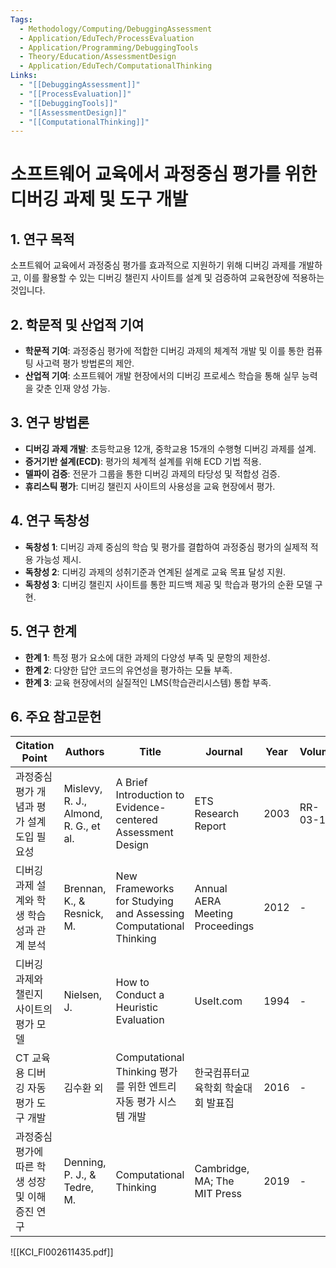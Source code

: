 ```yaml
---
Tags: 
  - Methodology/Computing/DebuggingAssessment 
  - Application/EduTech/ProcessEvaluation 
  - Application/Programming/DebuggingTools 
  - Theory/Education/AssessmentDesign 
  - Application/EduTech/ComputationalThinking 
Links:
  - "[[DebuggingAssessment]]"
  - "[[ProcessEvaluation]]"
  - "[[DebuggingTools]]"
  - "[[AssessmentDesign]]"
  - "[[ComputationalThinking]]"
---
```


# 소프트웨어 교육에서 과정중심 평가를 위한 디버깅 과제 및 도구 개발

## 1. 연구 목적
소프트웨어 교육에서 과정중심 평가를 효과적으로 지원하기 위해 디버깅 과제를 개발하고, 이를 활용할 수 있는 디버깅 챌린지 사이트를 설계 및 검증하여 교육현장에 적용하는 것입니다.

## 2. 학문적 및 산업적 기여
* **학문적 기여**: 과정중심 평가에 적합한 디버깅 과제의 체계적 개발 및 이를 통한 컴퓨팅 사고력 평가 방법론의 제안.
* **산업적 기여**: 소프트웨어 개발 현장에서의 디버깅 프로세스 학습을 통해 실무 능력을 갖춘 인재 양성 가능.

## 3. 연구 방법론
- **디버깅 과제 개발**: 초등학교용 12개, 중학교용 15개의 수행형 디버깅 과제를 설계.
- **증거기반 설계(ECD)**: 평가의 체계적 설계를 위해 ECD 기법 적용.
- **델파이 검증**: 전문가 그룹을 통한 디버깅 과제의 타당성 및 적합성 검증.
- **휴리스틱 평가**: 디버깅 챌린지 사이트의 사용성을 교육 현장에서 평가.

## 4. 연구 독창성
- **독창성 1**: 디버깅 과제 중심의 학습 및 평가를 결합하여 과정중심 평가의 실제적 적용 가능성 제시.
- **독창성 2**: 디버깅 과제의 성취기준과 연계된 설계로 교육 목표 달성 지원.
- **독창성 3**: 디버깅 챌린지 사이트를 통한 피드백 제공 및 학습과 평가의 순환 모델 구현.

## 5. 연구 한계
- **한계 1**: 특정 평가 요소에 대한 과제의 다양성 부족 및 문항의 제한성.
- **한계 2**: 다양한 답안 코드의 유연성을 평가하는 모듈 부족.
- **한계 3**: 교육 현장에서의 실질적인 LMS(학습관리시스템) 통합 부족.

## 6. 주요 참고문헌
| Citation Point                                  | Authors                           | Title                                                             | Journal                          | Year | Volume | Pages    | Article Number | DOI                                  |
|------------------------------------------------|-----------------------------------|-------------------------------------------------------------------|----------------------------------|------|--------|----------|----------------|---------------------------------------|
| 과정중심 평가 개념과 평가 설계 도입 필요성       | Mislevy, R. J., Almond, R. G., et al. | A Brief Introduction to Evidence-centered Assessment Design     | ETS Research Report             | 2003 | RR-03-16 | -      | -              | [DOI](https://doi.org/10.1002/j.2333-8504.2003.tb01927.x) |
| 디버깅 과제 설계와 학생 학습 성과 관계 분석       | Brennan, K., & Resnick, M.       | New Frameworks for Studying and Assessing Computational Thinking | Annual AERA Meeting Proceedings | 2012 | -      | -        | -              | [DOI](https://doi.org/10.1109/FIE.2012.6462334) |
| 디버깅 과제와 챌린지 사이트의 평가 모델           | Nielsen, J.                     | How to Conduct a Heuristic Evaluation                           | UseIt.com                       | 1994 | -      | -        | -              | [DOI](https://doi.org/10.1145/259963.260333) |
| CT 교육용 디버깅 자동 평가 도구 개발             | 김수환 외                       | Computational Thinking 평가를 위한 엔트리 자동 평가 시스템 개발 | 한국컴퓨터교육학회 학술대회 발표집 | 2016 | -      | -        | -              | N/A                                   |
| 과정중심 평가에 따른 학생 성장 및 이해 증진 연구   | Denning, P. J., & Tedre, M.      | Computational Thinking                                          | Cambridge, MA; The MIT Press    | 2019 | -      | -        | -              | [DOI](https://doi.org/10.7551/mitpress/11087.001.0001) |
![[KCI_FI002611435.pdf]]